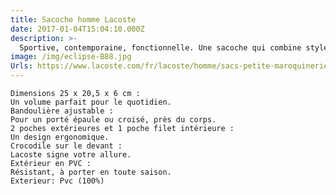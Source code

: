 ```yaml
---
title: Sacoche homme Lacoste 
date: 2017-01-04T15:04:10.000Z
description: >-
  Sportive, contemporaine, fonctionnelle. Une sacoche qui combine style et esprit pratique. Lacoste, tout simplement.
image: /img/eclipse-B88.jpg
Urls: https://www.lacoste.com/fr/lacoste/homme/sacs-petite-maroquinerie/sacoches-pochettes/sacoche-homme-lacoste/NH4046LV.html?color=B88&size=00
---
```



    Dimensions 25 x 20,5 x 6 cm :
    Un volume parfait pour le quotidien.
    Bandoulière ajustable :
    Pour un porté épaule ou croisé, près du corps.
    2 poches extérieures et 1 poche filet intérieure :
    Un design ergonomique.
    Crocodile sur le devant :
    Lacoste signe votre allure.
    Extérieur en PVC :
    Résistant, à porter en toute saison.
    Exterieur: Pvc (100%)
